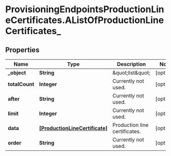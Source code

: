 # ProvisioningEndpointsProductionLineCertificates.AListOfProductionLineCertificates_

## Properties
Name | Type | Description | Notes
------------ | ------------- | ------------- | -------------
**_object** | **String** | \&quot;list\&quot; | [optional] 
**totalCount** | **Integer** | Currently not used. | [optional] 
**after** | **String** | Currently not used. | [optional] 
**limit** | **Integer** | Currently not used. | [optional] 
**data** | [**[ProductionLineCertificate]**](ProductionLineCertificate.md) | Production line certificates. | [optional] 
**order** | **String** | Currently not used. | [optional] 


